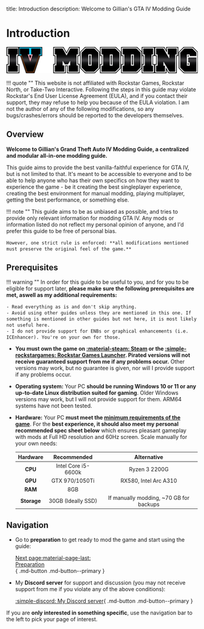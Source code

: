 title: Introduction
description: Welcome to Gillian's GTA IV Modding Guide

# Introduction

![Guide logo](assets/logo-horizontal.webp)

!!! quote ""
    This website is not affiliated with Rockstar Games, Rockstar North, or Take-Two Interactive. Following the steps in this guide may violate Rockstar's End User License Agreement (EULA), and if you contact their support, they may refuse to help you because of the EULA violation. I am not the author of any of the following modifications, so any bugs/crashes/errors should be reported to the developers themselves.

## Overview

**Welcome to Gillian's Grand Theft Auto IV Modding Guide, a centralized and modular all-in-one modding guide.**

This guide aims to provide the best vanilla-faithful experience for GTA IV, but is not limited to that. It's meant to be accessible to everyone and to be able to help anyone who has their own specifics on how they want to experience the game - be it creating the best singleplayer experience, creating the best environment for manual modding, playing multiplayer, getting the best performance, or something else.

!!! note ""
    This guide aims to be as unbiased as possible, and tries to provide only relevant information for modding GTA IV. Any mods or information listed do not reflect my personal opinion of anyone, and I'd prefer this guide to be free of personal bias.

    However, one strict rule is enforced: **all modifications mentioned must preserve the original feel of the game.**

## Prerequisites

!!! warning ""
    In order for this guide to be useful to you, and for you to be eligible for support later, **please make sure the following prerequisites are met, aswell as my additional requirements:**

    - Read everything as is and don't skip anything.
    - Avoid using other guides unless they are mentioned in this one. If something is mentioned in other guides but not here, it is most likely not useful here.
    - I do not provide support for ENBs or graphical enhancements (i.e. ICEnhancer). You're on your own for those.

- **You must own the game on [:material-steam: Steam](https://store.steampowered.com/app/12210/) or the [:simple-rockstargames: Rockstar Games Launcher](https://store.rockstargames.com/game/buy-grand-theft-auto-iv). Pirated versions will not receive guaranteed support from me if any problems occur.** Other versions may work, but no guarantee is given, nor will I provide support if any problems occur.
- **Operating system:** Your PC **should be running Windows 10 or 11 or any up-to-date Linux distribution suited for gaming**. Older Windows versions may work, but I will not provide support for them. ARM64 systems have not been tested.
- **Hardware:** Your PC **must meet the [minimum requirements of the game](https://www.pcgamingwiki.com/wiki/Grand_Theft_Auto_IV#System_requirements "Game requirements on PCGW - copied from Steam")**. For the **best experience, it should also meet my personal recommended spec sheet below** which ensures pleasant gameplay with mods at Full HD resolution and 60Hz screen. Scale manually for your own needs:

    | Hardware     | Recommended         | Alternative                             |
    | :----------: | :-----------------: | :-------------------------------------: |
    | **CPU**      | Intel Core i5-6600k | Ryzen 3 2200G                           |
    | **GPU**      | GTX 970/1050Ti      | RX580, Intel Arc A310                   |
    | **RAM**      | 8GB                 |                                         |
    | **Storage**  | 30GB (Ideally SSD)  | If manually modding, ~70 GB for backups |

## Navigation

<div class="grid cards" markdown>

- Go to **preparation** to get ready to mod the game and start using the guide:

    [Next page:material-page-last: <br>Preparation</br>](preparation.md){ .md-button .md-button--primary }

- My **Discord server** for support and discussion (you may not receive support from me if you violate any of the above conditions):

    [:simple-discord: My Discord server](https://discord.gg/zwmsQqExbQ){ .md-button .md-button--primary }

</div>

If you are **only interested in something specific**, use the navigation bar to the left to pick your page of interest.
